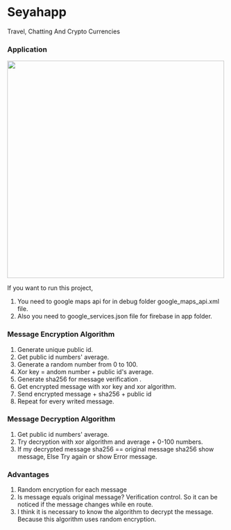 # Seyahapp
 Travel, Chatting And Crypto Currencies

### Application
<img src="https://github.com/hakanyilmazz/Seyahapp/blob/main/ScreenShots/seyahapp.gif" height="500"></br>

If you want to run this project, </br>
1. You need to google maps api for in debug folder google_maps_api.xml file.</br>
2. Also you need to google_services.json file for firebase in app folder.

### Message Encryption Algorithm
1. Generate unique public id. </br>
2. Get public id numbers' average. </br>
3. Generate a random number from 0 to 100. </br>
4. Xor key = andom number + public id's average. </br>
5. Generate sha256 for message verification . </br>
6. Get encrypted message with xor key and xor algorithm. </br>
7. Send encrypted message + sha256 + public id
8. Repeat for every writed message. </br>

### Message Decryption Algorithm
1. Get public id numbers' average. </br>
2. Try decryption with xor algorithm and average + 0-100 numbers. </br>
3. If my decrypted message sha256 == original message sha256 show message, Else Try again or show Error message. </br>

### Advantages
1. Random encryption for each message </br>
2. Is message equals original message? Verification control. So it can be noticed if the message changes while en route. </br>
3. I think it is necessary to know the algorithm to decrypt the message. Because this algorithm uses random encryption. </br>
